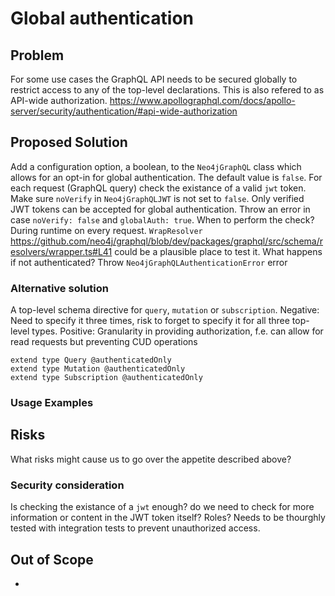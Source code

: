 # Global authentication

## Problem

For some use cases the GraphQL API needs to be secured globally to restrict access to any of the top-level declarations. This is also refered to as API-wide authorization.
https://www.apollographql.com/docs/apollo-server/security/authentication/#api-wide-authorization

## Proposed Solution

Add a configuration option, a boolean, to the `Neo4jGraphQL` class which allows for an opt-in for global authentication. The default value is `false`.
For each request (GraphQL query) check the existance of a valid `jwt` token.
Make sure `noVerify` in `Neo4jGraphQLJWT` is not set to `false`. Only verified JWT tokens can be accepted for global authentication. Throw an error in case `noVerify: false` and `globalAuth: true`.
When to perform the check?
During runtime on every request. `WrapResolver` https://github.com/neo4j/graphql/blob/dev/packages/graphql/src/schema/resolvers/wrapper.ts#L41 could be a plausible place to test it.
What happens if not authenticated?
Throw `Neo4jGraphQLAuthenticationError` error

### Alternative solution

A top-level schema directive for `query`, `mutation` or `subscription`.
Negative: Need to specify it three times, risk to forget to specify it for all three top-level types.
Positive: Granularity in providing authorization, f.e. can allow for read requests but preventing CUD operations

```
extend type Query @authenticatedOnly
extend type Mutation @authenticatedOnly
extend type Subscription @authenticatedOnly
```

### Usage Examples

## Risks

What risks might cause us to go over the appetite described above?

### Security consideration

Is checking the existance of a `jwt` enough? do we need to check for more information or content in the JWT token itself? Roles?
Needs to be thourghly tested with integration tests to prevent unauthorized access.

## Out of Scope

-
